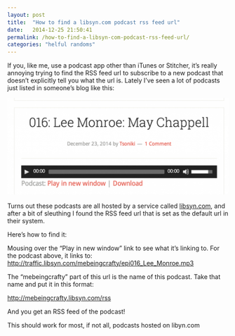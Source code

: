 ```yaml
---
layout: post
title:  "How to find a libsyn.com podcast rss feed url"
date:   2014-12-25 21:50:41
permalink: /how-to-find-a-libsyn-com-podcast-rss-feed-url/
categories: "helful randoms"
---
```


If you, like me, use a podcast app other than iTunes or Stitcher, it’s really annoying trying to find the RSS feed url to subscribe to a new podcast that doesn’t explicitly tell you what the url is. Lately I’ve seen a lot of podcasts just listed in someone’s blog like this:

![podcast screenshot](/images/podcast_screenshot.png)

Turns out these podcasts are all hosted by a service called [libsyn.com](http://libsyn.com/), and after a bit of sleuthing I found the RSS feed url that is set as the default url in their system.

Here’s how to find it:

Mousing over the “Play in new window” link to see what it’s linking to. For the podcast above, it links to: http://traffic.libsyn.com/mebeingcrafty/epi016_Lee_Monroe.mp3

The “mebeingcrafty” part of this url is the name of this podcast. Take that name and put it in this format:

http://mebeingcrafty.libsyn.com/rss

And you get an RSS feed of the podcast!

This should work for most, if not all, podcasts hosted on libyn.com
